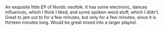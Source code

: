An exquisite little EP of Nordic neofolk. It has some electronic, dancey influences, which
I think I liked, and some spoken-word stuff, which I didn't. Great to jam out to for a few
minutes, but only for a few minutes, since it is thirteen minutes long. Would be great
mixed into a larger playlist.
